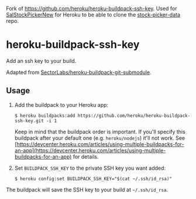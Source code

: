 Fork of https://github.com/heroku/heroku-buildpack-ssh-key. Used for [SalStockPickerNew](https://github.com/Burgett-Consulting/SalStockPickerNew/) for Heroku to be able to clone the [stock-picker-data](https://github.com/Burgett-Consulting/stock-picker-data) repo.

heroku-buildpack-ssh-key
====

Add an ssh key to your build.

Adapted from [SectorLabs/heroku-buildpack-git-submodule](https://github.com/SectorLabs/heroku-buildpack-git-submodule).

## Usage

1. Add the buildpack to your Heroku app:

    ```
    $ heroku buildpacks:add https://github.com/heroku/heroku-buildpack-ssh-key.git -i 1
    ```

    Keep in mind that the buildpack order is important. If you'll specify this buildpack after your default one (e.g. `heroku/nodejs`) it'll not work. See [https://devcenter.heroku.com/articles/using-multiple-buildpacks-for-an-app](https://devcenter.heroku.com/articles/using-multiple-buildpacks-for-an-app) for details.

2. Set `BUILDPACK_SSH_KEY` to the private SSH key you want added:

    ```
    $ heroku config:set BUILDPACK_SSH_KEY="$(cat ~/.ssh/id_rsa)"
    ```

The buildpack will save the SSH key to your build at `~/.ssh/id_rsa`.

